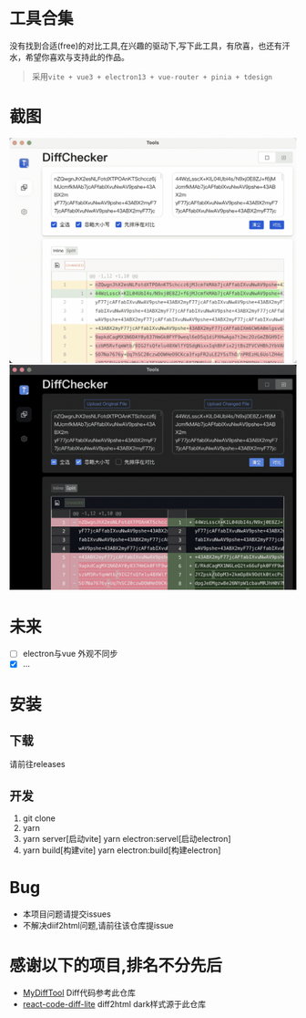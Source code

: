 # 工具合集

没有找到合适(free)的对比工具,在兴趣的驱动下,写下此工具，有欣喜，也还有汗水，希望你喜欢与支持此的作品。

> 采用`vite + vue3 + electron13 + vue-router + pinia + tdesign`

# 截图

![Tool Demo](screenshots/light.png "Tool Light Demo")
![Tool Demo](screenshots/dark.png "Tool Dark Demo")

# 未来

- [ ] electron与vue 外观不同步
- [x] ...

# 安装

## 下载

请前往releases

## 开发

1. git clone
2. yarn
3. yarn server[启动vite] yarn electron:servel[启动electron] 
4. yarn build[构建vite] yarn electron:build[构建electron] 

# Bug

- 本项目问题请提交issues
- 不解决diif2html问题,请前往该仓库提issue

# 感谢以下的项目,排名不分先后

* [MyDiffTool](https://github.com/imzjy/MyDiffTool) Diff代码参考此仓库
* [react-code-diff-lite](https://github.com/IFmiss/react-code-diff-lite) diff2html dark样式源于此仓库